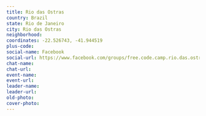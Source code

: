 ```yaml
---
title: Rio das Ostras
country: Brazil
state: Rio de Janeiro
city: Rio das Ostras
neighborhood: 
coordinates: -22.526743, -41.944519
plus-code:
social-name: Facebook
social-url: https://www.facebook.com/groups/free.code.camp.rio.das.ostras
chat-name:
chat-url:
event-name:
event-url:
leader-name:
leader-url:
old-photo: 
cover-photo:
---
```

